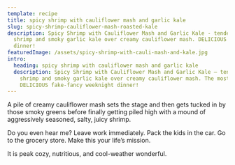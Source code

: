 ```yaml
---
template: recipe
title: spicy shrimp with cauliflower mash and garlic kale
slug: spicy-shrimp-cauliflower-mash-roasted-kale
description: Spicy Shrimp with Cauliflower Mash and Garlic Kale - tender-sweet
  shrimp and smoky garlic kale over creamy cauliflower mash. DELICIOUS weeknight
  dinner!
featuredImage: /assets/spicy-shrimp-with-cauli-mash-and-kale.jpg
intro:
  heading: spicy shrimp with cauliflower mash and garlic kale
  description: Spicy Shrimp with Cauliflower Mash and Garlic Kale – tender-sweet
    shrimp and smoky garlic kale over creamy cauliflower mash. The most
    DELICIOUS fake-fancy weeknight dinner!
---
```

A pile of creamy cauliflower mash sets the stage and then gets tucked in by those smoky greens before finally getting piled high with a mound of aggressively seasoned, salty, juicy shrimp.

Do you even hear me? Leave work immediately. Pack the kids in the car. Go to the grocery store. Make this your life’s mission.

It is peak cozy, nutritious, and cool-weather wonderful.